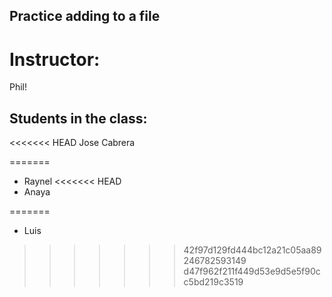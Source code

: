 ## Practice adding to a file

# Instructor:
Phil!

## Students in the class:
<<<<<<< HEAD
Jose Cabrera 

=======
- Raynel
<<<<<<< HEAD
- Anaya

=======
- Luis
>>>>>>> 42f97d129fd444bc12a21c05aa89246782593149
>>>>>>> d47f962f211f449d53e9d5e5f90cc5bd219c3519

